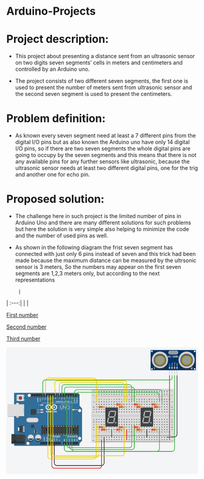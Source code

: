 # Arduino-Projects



# Project description:

* This project about presenting a distance sent from an ultrasonic sensor on two digits seven segments’ cells in meters and centimeters and controlled by an Arduino uno.

- The project consists of two different seven segments, the first one is used to present the number of meters sent from ultrasonic sensor and the second seven segment is used to present the centimeters.

# Problem definition:

* As known every seven segment need at least a 7 different pins from the digital I/O pins but as also known the Arduino uno have only 14 digital I/O pins, so if there are two seven segments the whole digital pins are going to occupy by the seven segments and this means that there is not any available pins for any further sensors like ultrasonic, because the ultrasonic sensor needs at least two different digital pins, one for the trig and another one for echo pin.

# Proposed solution: 

* The challenge here in such project is the limited number of pins in Arduino Uno and there are many different solutions for such problems but here the solution is very simple also helping to minimize the code and the number of used pins as well.

* As shown in the following diagram the frist seven segment has connected with just only 6 pins instead of seven and this trick had been made because the maximum distance can be measured by the ultrsonic sensor is 3 meters, So the numbers may appear on the first seven segments are 1,2,3 meters only, but according to the next representations
  
       | 
| :---:| 
|      | 


[First number](https://github.com/MAzewail/Arduino-Projects/blob/main/Ultrsonic%20with%207%20segments%202%20digits/Project_diagram.PNG)

[Second number](https://github.com/MAzewail/Arduino-Projects/blob/main/Ultrsonic%20with%207%20segments%202%20digits/Project_diagram.PNG)

[Third number](https://github.com/MAzewail/Arduino-Projects/blob/main/Ultrsonic%20with%207%20segments%202%20digits/Project_diagram.PNG)




![Progect_Image](https://github.com/MAzewail/Arduino-Projects/blob/main/Ultrsonic%20with%207%20segments%202%20digits/Project_diagram.PNG)



